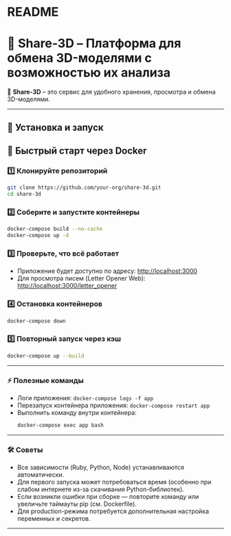 # README

# 🎨 Share-3D – Платформа для обмена 3D-моделями c возможностью их анализа

🚀 **Share-3D** – это сервис для удобного хранения, просмотра и обмена 3D-моделями.

---

## 🚀 Установка и запуск
## 🚢 Быстрый старт через Docker

### 1️⃣ Клонируйте репозиторий
```sh
git clone https://github.com/your-org/share-3d.git
cd share-3d
```

### 2️⃣ Соберите и запустите контейнеры
```sh
docker-compose build --no-cache
docker-compose up -d
```

### 3️⃣ Проверьте, что всё работает
- Приложение будет доступно по адресу: [http://localhost:3000](http://localhost:3000)
- Для просмотра писем (Letter Opener Web): [http://localhost:3000/letter_opener](http://localhost:3000/letter_opener)

### 4️⃣ Остановка контейнеров
```sh
docker-compose down
```

### 5️⃣ Повторный запуск через кэш
```sh
docker-compose up --build
```
---

### ⚡️ Полезные команды
- Логи приложения: `docker-compose logs -f app`
- Перезапуск контейнера приложения: `docker-compose restart app`
- Выполнить команду внутри контейнера:
  ```sh
  docker-compose exec app bash
  ```

---

### 🛠️ Советы
- Все зависимости (Ruby, Python, Node) устанавливаются автоматически.
- Для первого запуска может потребоваться время (особенно при слабом интернете из-за скачивания Python-библиотек).
- Если возникли ошибки при сборке — повторите команду или увеличьте таймауты pip (см. Dockerfile).
- Для production-режима потребуется дополнительная настройка переменных и секретов.

---
